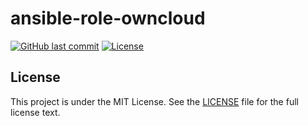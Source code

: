 # ansible-role-owncloud

[![GitHub last commit](https://img.shields.io/github/last-commit/ursinn/ansible-role-owncloud?logo=github&style=for-the-badge)](https://github.com/ursinn/ansible-role-owncloud/commits)
[![License](https://img.shields.io/github/license/ursinn/ansible-role-owncloud?style=for-the-badge)](https://github.com/ursinn/ansible-role-owncloud/blob/main/LICENSE)

## License

This project is under the MIT License. See the [LICENSE](https://github.com/ursinn/ansible-role-owncloud/blob/main/LICENSE) file for the full license text.
